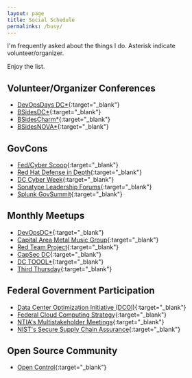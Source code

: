 ```yaml
---
layout: page
title: Social Schedule
permalinks: /busy/
---
```


I'm frequently asked about the things I do. Asterisk indicate volunteer/organizer.

Enjoy the list.

## Volunteer/Organizer Conferences
  * [DevOpsDays DC*](https://devopsdays.org/events/2019-washington-dc/welcome/){:target="_blank"}
  * [BSidesDC*](http://www.bsidesdc.org/){:target="_blank"}
  * [BSidesCharm*](http://www.bsidescharm.com/){:target="_blank"}
  * [BSidesNOVA*](http://www.bsidesnova.org/){:target="_blank"}

## GovCons
  * [Fed/Cyber Scoop](https://www.fedscoop.com/attend/){:target="_blank"}
  * [Red Hat Defense in Depth](https://www.redhat.com/en/events/defense-in-depth-2018){:target="_blank"}
  * [DC Cyber Week](https://www.cyberscoop.com/events/dc-cyberweek/2019/){:target="_blank"}
  * [Sonatype Leadership Forums](https://www.sonatype.com/upcoming-events){:target="_blank"}
  * [Splunk GovSummit](https://www.splunk.com/en_us/about-us/events/govsummit.html){:target="_blank"}

## Monthly Meetups
  * [DevOpsDC*](https://www.meetup.com/DevOpsDC/){:target="_blank"}
  * [Capital Area Metal Music Group](https://www.meetup.com/Capital-Area-Metal-Music-Group/){:target="_blank"}
  * [Red Team Project](https://www.meetup.com/redteamproject/){:target="_blank"}
  * [CapSec DC](https://www.meetup.com/CapSec-DC/){:target="_blank"}
  * [DC TOOOL*](https://www.meetup.com/Washington-DC-Metro-area-Redditors/){:target="_blank"}
  * [Third Thursday](https://groups.google.com/forum/#!forum/third-thursday-dc){:target="_blank"}

## Federal Government Participation
  * [Data Center Optimization Initiative (DCOI)](https://datacenters.cio.gov/){:target="_blank"}
  * [Federal Cloud Computing Strategy](https://cloud.cio.gov/strategy/){:target="_blank"}
  * [NTIA's Multistakeholder Meetings](https://www.ntia.doc.gov/SoftwareTransparency){:target="_blank"}
  * [NIST's Secure Supply Chain Assurance](https://csrc.nist.gov/Projects/cyber-supply-chain-risk-management/SSCA){:target="_blank"}

## Open Source Community
  * [Open Control](https://open-control.org/){:target="_blank"}

